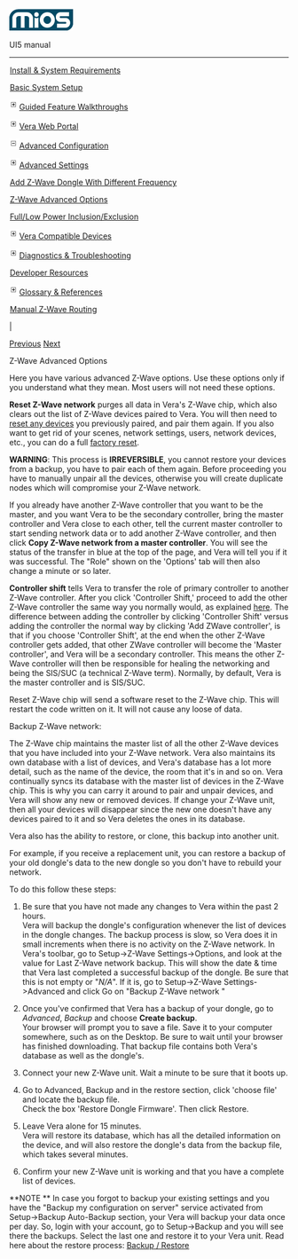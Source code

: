 ![](skins/mios/images/logo.png)

UI5 manual

  
---  
  
![](images/spacer.gif)[Install & System
Requirements](index.html#!docs5/installation_and_system_requirements_en_3pro_all.md)

![](images/spacer.gif)[Basic System Setup ](index.html#!docs5/getting_started_en_3pro_all.md)

![](skins/mios/images/plus.gif)[Guided Feature Walkthroughs
](features_en_3pro_all.html)

![](skins/mios/images/plus.gif)[Vera Web Portal](index.html#!docs5/web_portal_en_3pro_all.md)

![](skins/mios/images/minus.gif)[Advanced
Configuration](index.html#!docs5/advanced_configuration_en_3pro_all.md)

![](skins/mios/images/plus.gif)[Advanced Settings](index.html#!docs5/advanced_settings_en_3pro_all.md)

![](images/spacer.gif)[Add Z-Wave Dongle With Different Frequency](index.html#!docs5/changing_zwave_port_en_3pro_all.md)

![](images/spacer.gif)[Z-Wave Advanced Options](index.html#!docs5/zwave_device_advanced_en_3pro_all.md)

![](images/spacer.gif)[Full/Low Power Inclusion/Exclusion](index.html#!docs5/full_power_inclusion_en_3pro_all.md)

![](skins/mios/images/plus.gif)[Vera Compatible
Devices](index.html#!docs5/supported_hardware_en_3pro_all.md)

![](skins/mios/images/plus.gif)[Diagnostics &
Troubleshooting](index.html#!docs5/troubleshooting_en_3pro_all.md)

![](images/spacer.gif)[Developer Resources](index.html#!docs5/developers_en_3pro_all.md)

![](skins/mios/images/plus.gif)[Glossary &
References](index.html#!docs5/reference_en_3pro_all.md)

![](images/spacer.gif)[Manual Z-Wave Routing](index.html#!docs5/ManualRoute_en_3pro_all.md)

|

[Previous](index.html#!docs5/changing_zwave_port_en_3pro_all.md)
[Next](index.html#!docs5/full_power_inclusion_en_3pro_all.md)

Z-Wave Advanced Options

Here you have various advanced Z-Wave options. Use these options only if you
understand what they mean. Most users will not need these options.  
  

**Reset Z-Wave network** purges all data in Vera's Z-Wave chip, which also clears out the list of Z-Wave devices paired to Vera. You will then need to [reset any devices](http://wiki.micasaverde.com/index.php/Reset_Node) you previously paired, and pair them again. If you also want to get rid of your scenes, network settings, users, network devices, etc., you can do a full [factory reset](http://wiki.micasaverde.com/index.php/Factory_Reset). 

**WARNING**: This process is **IRREVERSIBLE**, you cannot restore your devices from a backup, you have to pair each of them again. Before proceeding you have to manually unpair all the devices, otherwise you will create duplicate nodes which will compromise your Z-Wave network. 

  
If you already have another Z-Wave controller that you want to be the master,
and you want Vera to be the secondary controller, bring the master controller
and Vera close to each other, tell the current master controller to start
sending network data or to add another Z-Wave controller, and then click
**Copy Z-Wave network from a master controller**. You will see the status of
the transfer in blue at the top of the page, and Vera will tell you if it was
successful. The "Role" shown on the 'Options' tab will then also change a
minute or so later.

**Controller shift** tells Vera to transfer the role of primary controller to another Z-Wave controller. After you click 'Controller Shift,' proceed to add the other Z-Wave controller the same way you normally would, as explained [here](http://wiki.micasaverde.com/index.php/ZWave_Add_Controller). The difference between adding the controller by clicking 'Controller Shift' versus adding the controller the normal way by clicking 'Add ZWave controller', is that if you choose 'Controller Shift', at the end when the other Z-Wave controller gets added, that other ZWave controller will become the 'Master controller', and Vera will be a secondary controller. This means the other Z-Wave controller will then be responsible for healing the networking and being the SIS/SUC (a technical Z-Wave term). Normally, by default, Vera is the master controller and is SIS/SUC.   

Reset Z-Wave chip will send a software reset to the Z-Wave chip. This will
restart the code written on it. It will not cause any loose of data.

Backup Z-Wave network:

The Z-Wave chip maintains the master list of all the other Z-Wave devices that
you have included into your Z-Wave network. Vera also maintains its own
database with a list of devices, and Vera's database has a lot more detail,
such as the name of the device, the room that it's in and so on. Vera
continually syncs its database with the master list of devices in the Z-Wave
chip. This is why you can carry it around to pair and unpair devices, and Vera
will show any new or removed devices. If change your Z-Wave unit, then all
your devices will disappear since the new one doesn't have any devices paired
to it and so Vera deletes the ones in its database.

Vera also has the ability to restore, or clone, this backup into another unit.

For example, if you receive a replacement unit, you can restore a backup of
your old dongle's data to the new dongle so you don't have to rebuild your
network.

To do this follow these steps:

  1. Be sure that you have not made any changes to Vera within the past 2 hours.  
Vera will backup the dongle's configuration whenever the list of devices in
the dongle changes. The backup process is slow, so Vera does it in small
increments when there is no activity on the Z-Wave network. In Vera's toolbar,
go to Setup->Z-Wave Settings->Options, and look at the value for Last Z-Wave
network backup. This will show the date & time that Vera last completed a
successful backup of the dongle. Be sure that this is not empty or "_N/A_". If
it is, go to Setup->Z-Wave Settings->Advanced and click Go on "Backup Z-Wave
network "  

  2. Once you've confirmed that Vera has a backup of your dongle, go to _Advanced_, _Backup_ and choose **Create backup**.  
Your browser will prompt you to save a file. Save it to your computer
somewhere, such as on the Desktop. Be sure to wait until your browser has
finished downloading.  That backup file contains both Vera's database as well
as the dongle's.

  3. Connect your new Z-Wave unit. Wait a minute to be sure that it boots up.
  4. Go to Advanced, Backup and in the restore section, click 'choose file' and locate the backup file.  
Check the box 'Restore Dongle Firmware'. Then click Restore.

  5. Leave Vera alone for 15 minutes.  
Vera will restore its database, which has all the detailed information on the
device, and will also restore the dongle's data from the backup file, which
takes several minutes.

  6. Confirm your new Z-Wave unit is working and that you have a complete list of devices. 

**NOTE ** In case you forgot to backup your existing settings and you have the "Backup my configuration on server" service activated from Setup->Backup Auto-Backup section, your Vera will backup your data once per day. So, login with your account, go to Setup->Backup and you will see there the backups. Select the last one and restore it to your Vera unit. Read here about the restore process: [Backup / Restore](http://wiki.micasaverde.com/index.php/Advanced#Backup.2FRestore)

  


